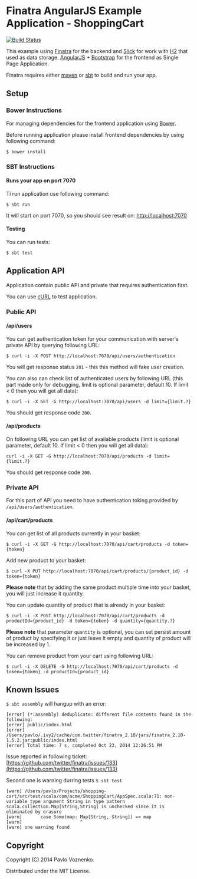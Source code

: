 # Finatra AngularJS Example Application - ShoppingCart

[![Build Status](https://travis-ci.org/fosco-maestro/finatra-angular-example.svg)](https://travis-ci.org/fosco-maestro/finatra-angular-example)

This example using [Finatra](http://finatra.info/) for the backend and [Slick](http://slick.typesafe.com/) for work with [H2](http://www.h2database.com/) that used as data storage. 
[AngularJS](https://angularjs.org/) + [Bootstrap](http://getbootstrap.com/) for the frontend as Single Page Application.

Finatra requires either [maven](http://maven.apache.org/) or [sbt](http://www.scala-sbt.org/release/docs/Getting-Started/Setup.html) to build and run your app.

## Setup

### Bower Instructions

For managing dependencies for the frontend application using [Bower](http://bower.io/).

Before running application please install frontend dependencies by using following command:

```
$ bower install
```

### SBT Instructions

#### Runs your app on port 7070

Ti run application use following command:

```
$ sbt run
```

It will start on port 7070, so you should see result on: [http://localhost:7070](http://localhost:7070)

#### Testing

You can run tests:

```
$ sbt test
```

## Application API

Application contain public API and private that requires authentication first.

You can use [cURL](http://curl.haxx.se/) to test application.

### Public API

#### /api/users

You can get authentication token for your communication with server's private API by querying following URL:

```
$ curl -i -X POST http://localhost:7070/api/users/authentication
```

You will get response status ```201``` - this this method will fake user creation.

You can also can check list of authenticated users by following URL (this part made only for debugging, limit is 
optional parameter, default 10. If limit < 0 then you will get all data):

```
$ curl -i -X GET -G http://localhost:7070/api/users -d limit={limit.?}
```

You should get response code ```200```.

#### /api/products

On following URL you can get list of available products (limit is optional parameter, default 10. 
If limit < 0 then you will get all data):
 
```
curl -i -X GET -G http://localhost:7070/api/products -d limit={limit.?}
```

You should get response code ```200```.

### Private API

For this part of API you need to have authentication toking provided by ```/api/users/authentication```.

#### /api/cart/products

You can get list of all products currently in your basket:

```
$ curl -i -X GET -G http://localhost:7070/api/cart/products -d token={token}
```

Add new product to your basket:

```
$ curl -X PUT http://localhost:7070/api/cart/products/{product_id} -d token={token}
```

**Please note** that by adding the same product multiple time into your basket, you will just increase it quantity.

You can update quantity of product that is already in your basket:

```
$ curl -i -X POST http://localhost:7070/api/cart/products -d productId={product_id} -d token={token} -d quantity={quantity.?}
```

**Please note** that parameter ```quantity``` is optional, you can set persist amount of product by specifying 
it or just leave it empty and quantity of product will be increased by 1. 

You can remove product from your cart using following URL:

```
$ curl -i -X DELETE -G http://localhost:7070/api/cart/products -d token={token} -d productId={product_id}
```

## Known Issues

```$ sbt assembly``` will hangup with an error:

```
[error] (*:assembly) deduplicate: different file contents found in the following:
[error] public/index.html
[error] /Users/pavlo/.ivy2/cache/com.twitter/finatra_2.10/jars/finatra_2.10-1.5.2.jar:public/index.html
[error] Total time: 7 s, completed Oct 23, 2014 12:26:51 PM
```
Issue reported in following ticket: [https://github.com/twitter/finatra/issues/133](https://github.com/twitter/finatra/issues/133)

Second one is warning durring tests ```$ sbt test```

```
[warn] /Users/pavlo/Projects/shopping-cart/src/test/scala/com/acme/ShoppingCart/AppSpec.scala:71: non-variable type argument String in type pattern scala.collection.Map[String,String] is unchecked since it is eliminated by erasure
[warn]       case Some(map: Map[String, String]) => map
[warn]                      ^
[warn] one warning found
```

## Copyright

Copyright (C) 2014 Pavlo Voznenko.

Distributed under the MIT License.
